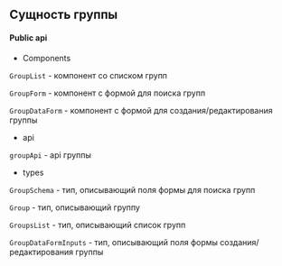 ## Сущность группы

#### Public api

- Components

`GroupList` - компонент со списком групп

`GroupForm` - компонент с формой для поиска групп

`GroupDataForm` - компонент с формой для создания/редактирования группы

- api

`groupApi` - api группы

- types

`GroupSchema` - тип, описывающий поля формы для поиска групп

`Group` - тип, описывающий группу

`GroupsList` - тип, описывающий список групп

`GroupDataFormInputs` - тип, описывающий поля формы создания/редактирования группы
